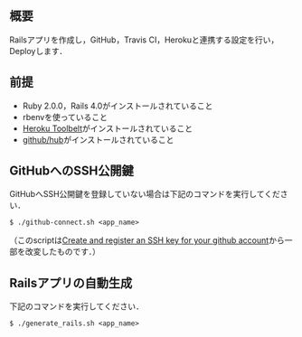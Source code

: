 ## 概要
Railsアプリを作成し，GitHub，Travis CI，Herokuと連携する設定を行い，Deployします．

## 前提

- Ruby 2.0.0，Rails 4.0がインストールされていること
- rbenvを使っていること
- [Heroku Toolbelt](https://toolbelt.heroku.com/)がインストールされていること
- [github/hub](https://github.com/github/hub)がインストールされていること

## GitHubへのSSH公開鍵

GitHubへSSH公開鍵を登録していない場合は下記のコマンドを実行してください．

```
$ ./github-connect.sh <app_name>
```

（このscriptは[Create and register an SSH key for your github account](https://gist.github.com/acoulton/1969779)から一部を改変したものです．）

## Railsアプリの自動生成

下記のコマンドを実行してください．

```
$ ./generate_rails.sh <app_name>
```
